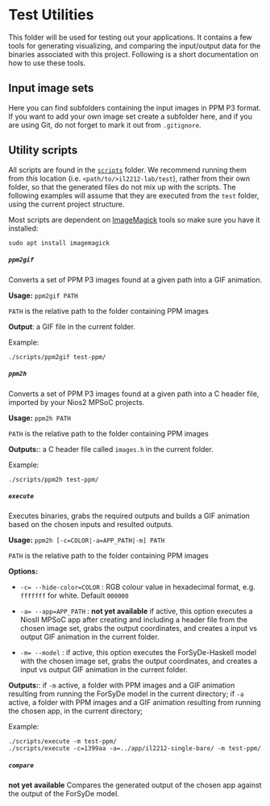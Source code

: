# Test Utilities

This folder will be used for testing out your applications. It contains a few tools for generating visualizing, and comparing the input/output data for the binaries associated with this project. Following is a short documentation on how to use these tools.


## Input image sets

Here you can find subfolders containing the input images in PPM P3 format. If you want to add your own image set create a subfolder here, and if you are using Git, do not forget to mark it out from `.gitignore`.

## Utility scripts

All scripts are found in the [`scripts`](scripts) folder. We recommend running them from _this_ location (i.e. `<path/to/>il2212-lab/test`), rather from their own folder, so that the generated files do not mix up with the scripts. The following examples will assume that they are executed from the `test` folder, using the current project structure. 

Most scripts are dependent on [ImageMagick](https://www.imagemagick.org/) tools so make sure you have it installed:

	sudo apt install imagemagick

##### `ppm2gif`

Converts a set of PPM P3 images found at a given path into a GIF animation.

**Usage:** `ppm2gif PATH`

`PATH` is the relative path to the folder containing PPM images

**Output**: a GIF file in the current folder.

Example:

    ./scripts/ppm2gif test-ppm/
	
##### `ppm2h`

Converts a set of PPM P3 images found at a given path into a C header file, imported by your Nios2 MPSoC projects.

**Usage:** `ppm2h PATH`

`PATH` is the relative path to the folder containing PPM images

**Outputs:**: a C header file called `images.h` in the current folder.

Example:

    ./scripts/ppm2h test-ppm/
	
##### `execute`

Executes binaries, grabs the required outputs and builds a GIF animation based on the chosen inputs and resulted outputs. 

**Usage:** `ppm2h [-c=COLOR|-a=APP_PATH|-m] PATH`

`PATH` is the relative path to the folder containing PPM images

**Options:**

* `-c= --hide-color=COLOR` : RGB colour value in hexadecimal format, e.g. `fffffff` for white. Default `000000`

* `-a= --app=APP_PATH` : **not yet available** if active, this option executes a NiosII MPSoC app after creating and including a header file from the chosen image set, grabs the output coordinates, and creates a input vs output GIF animation in the current folder.

* `-m= --model` : if active, this option executes the ForSyDe-Haskell model with the chosen image set, grabs the output coordinates, and creates a input vs output GIF animation in the current folder.

**Outputs:**: if `-m` active, a folder with PPM images and a GIF animation resulting from running the ForSyDe model in the current directory;  if `-a` active, a folder with PPM images and a GIF animation resulting from running the chosen app, in the current directory; 

Example:

    ./scripts/execute -m test-ppm/
    ./scripts/execute -c=1399aa -a=../app/il2212-single-bare/ -m test-ppm/
	

##### `compare`

**not yet available** Compares the generated output of the chosen app against the output of the ForSyDe model.
